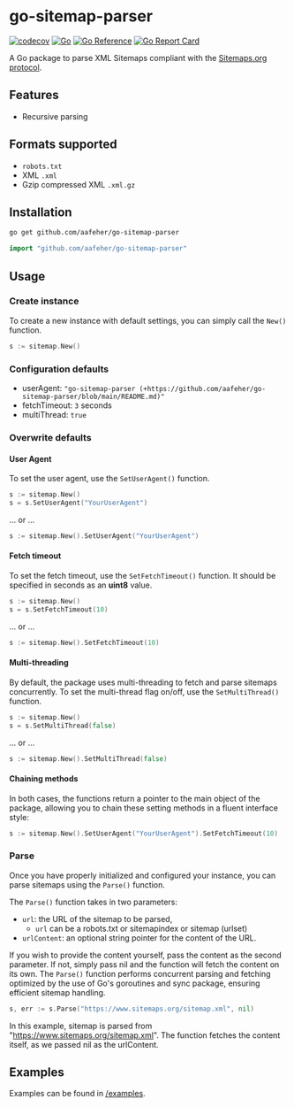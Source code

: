 # go-sitemap-parser

[![codecov](https://codecov.io/gh/aafeher/go-sitemap-parser/graph/badge.svg?token=KEABI9UTQY)](https://codecov.io/gh/aafeher/go-sitemap-parser)
[![Go](https://github.com/aafeher/go-sitemap-parser/actions/workflows/go.yml/badge.svg)](https://github.com/aafeher/go-sitemap-parser/actions/workflows/go.yml)
[![Go Reference](https://pkg.go.dev/badge/github.com/aafeher/go-sitemap-parser.svg)](https://pkg.go.dev/github.com/aafeher/go-sitemap-parser)
[![Go Report Card](https://goreportcard.com/badge/github.com/aafeher/go-sitemap-parser)](https://goreportcard.com/report/github.com/aafeher/go-sitemap-parser)

A Go package to parse XML Sitemaps compliant with the [Sitemaps.org protocol](http://www.sitemaps.org/protocol.html).

## Features
- Recursive parsing

## Formats supported
- `robots.txt`
- XML `.xml`
- Gzip compressed XML `.xml.gz`

## Installation

```bash
go get github.com/aafeher/go-sitemap-parser
```

```go
import "github.com/aafeher/go-sitemap-parser"
```

## Usage

### Create instance

To create a new instance with default settings, you can simply call the `New()` function.
```go
s := sitemap.New()
```

### Configuration defaults

 - userAgent: `"go-sitemap-parser (+https://github.com/aafeher/go-sitemap-parser/blob/main/README.md)"`
 - fetchTimeout: `3` seconds
 - multiThread: `true`

### Overwrite defaults

#### User Agent

To set the user agent, use the `SetUserAgent()` function.

```go
s := sitemap.New()
s = s.SetUserAgent("YourUserAgent")
```
... or ...
```go
s := sitemap.New().SetUserAgent("YourUserAgent")
```

#### Fetch timeout

To set the fetch timeout, use the `SetFetchTimeout()` function. It should be specified in seconds as an **uint8** value.

```go
s := sitemap.New()
s = s.SetFetchTimeout(10)
```
... or ...
```go
s := sitemap.New().SetFetchTimeout(10)
```

#### Multi-threading

By default, the package uses multi-threading to fetch and parse sitemaps concurrently.
To set the multi-thread flag on/off, use the `SetMultiThread()` function.

```go
s := sitemap.New()
s = s.SetMultiThread(false)
```
... or ...
```go
s := sitemap.New().SetMultiThread(false)
```

#### Chaining methods

In both cases, the functions return a pointer to the main object of the package, allowing you to chain these setting methods in a fluent interface style:
```go
s := sitemap.New().SetUserAgent("YourUserAgent").SetFetchTimeout(10)
```

### Parse

Once you have properly initialized and configured your instance, you can parse sitemaps using the `Parse()` function.

The `Parse()` function takes in two parameters:
 - `url`: the URL of the sitemap to be parsed,
   - `url` can be a robots.txt or sitemapindex or sitemap (urlset)
 - `urlContent`: an optional string pointer for the content of the URL.

If you wish to provide the content yourself, pass the content as the second parameter. If not, simply pass nil and the function will fetch the content on its own.
The `Parse()` function performs concurrent parsing and fetching optimized by the use of Go's goroutines and sync package, ensuring efficient sitemap handling.

```go
s, err := s.Parse("https://www.sitemaps.org/sitemap.xml", nil)
```
In this example, sitemap is parsed from "https://www.sitemaps.org/sitemap.xml". The function fetches the content itself, as we passed nil as the urlContent.

## Examples

Examples can be found in [/examples](https://github.com/aafeher/go-sitemap-parser/tree/main/examples).
